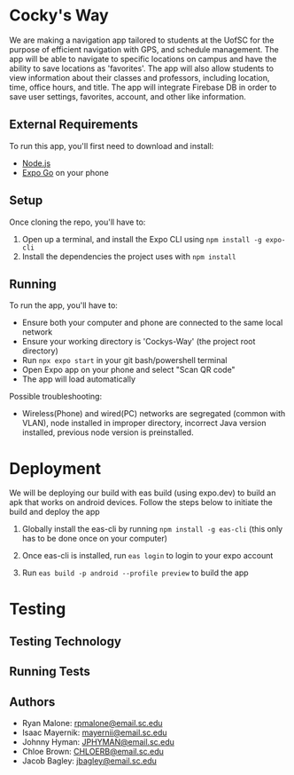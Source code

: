 # Cocky's Way

We are making a navigation app tailored to students at the UofSC for the purpose of efficient navigation with GPS, and schedule management.
The app will be able to navigate to specific locations on campus and have
the ability to save locations as 'favorites'. The app will also allow
students to view information about their classes and professors, including
location, time, office hours, and title. The app will integrate Firebase DB
in order to save user settings, favorites, account, and other like information.

## External Requirements

To run this app, you'll first need to download and install:

- [Node.js](https://nodejs.org/en/)
- [Expo Go](https://expo.dev/go) on your phone

## Setup

Once cloning the repo, you'll have to:

1. Open up a terminal, and install the Expo CLI using `npm install -g expo-cli`
2. Install the dependencies the project uses with `npm install`

## Running

To run the app, you'll have to:

- Ensure both your computer and phone are connected to the same local network
- Ensure your working directory is 'Cockys-Way' (the project root directory)
- Run `npx expo start` in your git bash/powershell terminal
- Open Expo app on your phone and select "Scan QR code"
- The app will load automatically

Possible troubleshooting:

- Wireless(Phone) and wired(PC) networks are segregated (common with VLAN), node installed in improper directory, incorrect Java version installed, previous node version is preinstalled.

# Deployment

We will be deploying our build with eas build (using expo.dev) to build an apk that works on android devices. Follow the steps below to initiate the build and deploy the app

1. Globally install the eas-cli by running `npm install -g eas-cli` (this only has to be done once on your computer)

2. Once eas-cli is installed, run `eas login` to login to your expo account

3. Run `eas build -p android --profile preview` to build the app

# Testing

## Testing Technology

## Running Tests

## Authors

- Ryan Malone: rpmalone@email.sc.edu
- Isaac Mayernik: mayernii@email.sc.edu
- Johnny Hyman: JPHYMAN@email.sc.edu
- Chloe Brown: CHLOERB@email.sc.edu
- Jacob Bagley: jbagley@email.sc.edu
